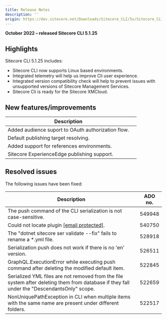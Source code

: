 ```yaml
---
title: Release Notes
description: ''
origin: https://dev.sitecore.net/Downloads/Sitecore_CLI/5x/Sitecore_CLI_5125/Release_Notes
---
```


**October 2022 – released Sitecore CLI 5.1.25**

## Highlights

Sitecore CLI 5.1.25 includes:

-   Sitecore CLI now supports Linux based environments.
-   Integrated telemetry will help us improve Cli user experience.
-   Integrated version compatibility check will help to prevent issues with unsupported versions of Sitecore Management Services.
-   Sitecore Cli is ready for the Sitecore XMCloud.

## New features/improvements

 | Description |  |
 | --- | --- |
 | ​Added audience suport to OAuth authorization flow.​ |  |
 | Default publishing target resolving. |  |
 | Added support for references environments. |  |
 | Sitecore ExperienceEdge publishing support. |  |

## Resolved issues

The following issues have been fixed:

 | Description | ADO no. |
 | --- | --- |
 | The push command of the CLI serialization is not case-sensitive. | 549948 |
 | ​Could not locate plugin [[email protected]](/cdn-cgi/l/email-protection). | 540750 |
 | The "dotnet sitecore ser validate --fix" fails to rename a *.yml file.​ | 528918 |
 | Serialization push does not work if there is no 'en' version.​ | 526511 |
 | GraphQL.ExecutionError while executing push command after deleting the modified default item.​ | 522845 |
 | Serialized YML files are not removed from the file system after deleting them from database if they fall under the "DescendantsOnly" scope.​ | 522659 |
 | NonUniquePathException in CLI when multiple items with the same name are present under different folders.​ | 522517 |